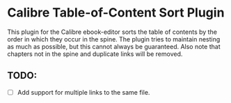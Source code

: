 # Calibre Table-of-Content Sort Plugin

This plugin for the Calibre ebook-editor sorts the table of contents by the order in which they occur in the spine.
The plugin tries to maintain nesting as much as possible, but this cannot always be guaranteed.
Also note that chapters not in the spine and duplicate links will be removed.

## TODO:
- [ ] Add support for multiple links to the same file.
